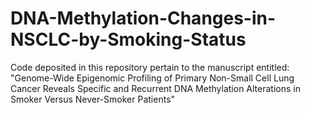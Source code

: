 # DNA-Methylation-Changes-in-NSCLC-by-Smoking-Status
Code deposited in this repository pertain to the manuscript entitled: "Genome-Wide Epigenomic Profiling of Primary Non-Small Cell Lung Cancer Reveals Specific and Recurrent DNA Methylation Alterations in Smoker Versus Never-Smoker Patients"
